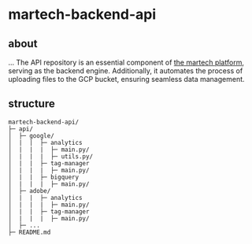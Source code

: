 # martech-backend-api


## about
...
The API repository is an essential component of [the martech platform](https://github.com/katinka-bella/martech-platform), serving as the backend engine. Additionally, it automates the process of uploading files to the GCP bucket, ensuring seamless data management.

## structure
```
martech-backend-api/
├─ api/
│  ├─ google/
│  |  |  ├─ analytics
│  |  |  |  ├─ main.py/
│  |  |  |  ├─ utils.py/
│  |  |  ├─ tag-manager
│  |  |  |  ├─ main.py/
│  |  |  ├─ bigquery
│  |  |  |  ├─ main.py/
│  ├─ adobe/
│  |  |  ├─ analytics
│  |  |  |  ├─ main.py/
│  |  |  ├─ tag-manager
│  |  |  |  ├─ main.py/
│  ├─ ...
├─ README.md
```

